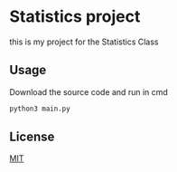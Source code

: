 # Statistics project

this is my project for the Statistics Class

## Usage
Download the source code and run in cmd

```cmd
python3 main.py
```

## License
[MIT](https://choosealicense.com/licenses/mit/)